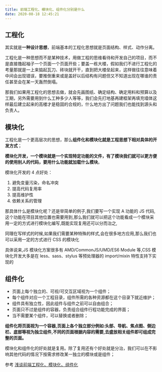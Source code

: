```yaml
---
title: 前端工程化、模块化、组件化分别是什么
date: 2020-08-18 12:45:21
---
```


## 工程化

其实就是**一种设计思想**，前端基本的工程化思想就是页面结构、样式、动作分离。

工程化是一种思想而不是某种技术，用做工程的思维看待和开发自己的项目，而不是直接撸起袖子一个页面一个页面开些；要盖一栋大楼，假如我们不进行工程化的考量那就是一上来掂起瓦刀、砖块就开干，直到把大楼垒起来，这样做往往意味着中间会出现错误，要推倒重来或是盖好以后结构有问题但又不知道出现在哪谁的责任甚至会在某一天轰然倒塌。

那我们如果用工程化的思想去做，就会先画图纸、确定结构、确定用料和预算以及工期，另外需要用到什么工种多少人等等，我们会先打地基再建框架再填充墙体这样最后建立起来的高楼才是稳固的合规的，什么地方出了问题我们也能找到源头和负责人。

## 模块化

工程化是一个更高层次的思想，那么**组件化和模块化就是工程思想下相对具体的开发方式**；

**模块化开发，一个模块就是一个实现特定功能的文件，有了模块我们就可以更方便的使用别人的代码，要用什么功能就加载什么模块**。

模块化开发的 4 点好处：

1. 避免变量污染，命名冲突
2. 提高代码复用率
3. 提高维护性
4. 依赖关系的管理

那具体什么是模块化呢？还是举简单的例子,我们要写一个实现 A 功能的 JS 代码,这个功能在项目其他位置也需要用到,那么我们就可以把这个功能看成一个模块采用一定的方式进行模块化编写,既能实现复用还可以分而治之,

同理在写样式的时候,如果我们需要某种特殊的样式,会在很多地方应用,那么我们也可以采用一定的方式进行 CSS 的模块化

具体说来,JS 模块化方案很多有 AMD/CommonJS/UMD/ES6 Module 等,CSS 模块化开发大多是在 less、sass、stylus 等预处理器的 import/mixin 特性支持下实现的

## 组件化

- 页面上每个独立的、可视/可交互区域视为一个组件；
- 每个组件对应一个工程目录，组件所需的各种资源都在这个目录下就近维护；
- 组件具有独立性，因此组件与组件之前可以自由组合；
- 页面只不过是组件的容器，负责组合组件行程功能完成的界面；
- 当不需要某个组件，可以替换或者删除；

**组件化将页面视为一个容器,页面上各个独立部分例如:头部、导航、焦点图、侧边栏、底部等视为独立组件,不同的页面根据内容的需要,去盛放相关组件即可组成完整的页面。**

模块化和组件化的好处就是复用。除了复用还有个好处就是分治，我们可以在不影响其他代码的情况下按需求修改某一独立的模块或是组件；

参考 [浅谈前端工程化、模块化、组件化](https://www.cnblogs.com/angel648/p/11370327.html)
